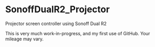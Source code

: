# SonoffDualR2_Projector
Projector screen controller using Sonoff Dual R2

This is very much work-in-progress, and my first use of GitHub.  Your mileage may vary.
